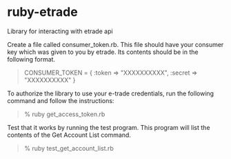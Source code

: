 ruby-etrade
===========

Library for interacting with etrade api

Create a file called consumer_token.rb.  This file should have your consumer key which was given to you by etrade.  Its contents should be in the following format.
> CONSUMER_TOKEN = {
>   :token => "XXXXXXXXXX",
>   :secret => "XXXXXXXXXX"
> }

To authorize the library to use your e-trade credentials, run the following command and follow the instructions:

> % ruby get_access_token.rb

Test that it works by running the test program.  This program will list the contents of the Get Account List command.

> % ruby test_get_account_list.rb
